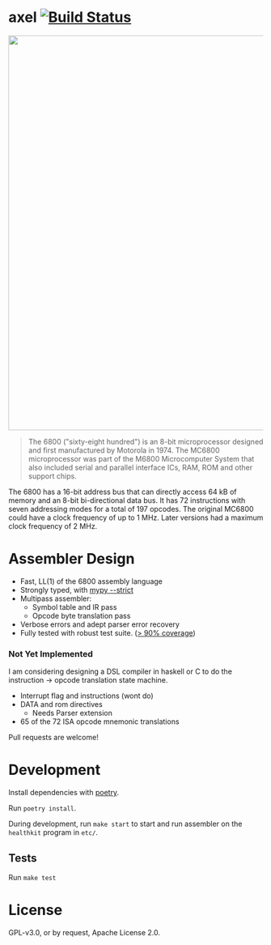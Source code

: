 # axel [![Build Status](https://travis-ci.org/jahan-addison/axel.svg?branch=master)](https://travis-ci.org/jahan-addison/axel)

<img src="https://upload.wikimedia.org/wikipedia/commons/5/5a/Motorola_MC6800_microprocessor.jpg" width="780" />


> The 6800 ("sixty-eight hundred") is an 8-bit microprocessor designed and first manufactured by Motorola in 1974. The MC6800 microprocessor was part of the M6800 Microcomputer System that also included serial and parallel interface ICs, RAM, ROM and other support chips.


The 6800 has a 16-bit address bus that can directly access 64 kB of memory and an 8-bit bi-directional data bus. It has 72 instructions with seven addressing modes for a total of 197 opcodes. The original MC6800 could have a clock frequency of up to 1 MHz. Later versions had a maximum clock frequency of 2 MHz.


# Assembler Design

* Fast, LL(1) of the 6800 assembly language
* Strongly typed, with [mypy --strict](http://mypy-lang.org/)
* Multipass assembler:
    * Symbol table and IR pass
    * Opcode byte translation pass
* Verbose errors and adept parser error recovery
* Fully tested with robust test suite. ([> 90% coverage](https://travis-ci.org/jahan-addison/axel))

### Not Yet Implemented

I am considering designing a DSL compiler in haskell or C to do the instruction -> opcode translation state machine.

* Interrupt flag and instructions (wont do)
* DATA and rom directives
    - Needs Parser extension
* 65 of the 72 ISA opcode mnemonic translations

Pull requests are welcome!


# Development

Install dependencies with [poetry](https://poetry.eustace.io/docs/pyproject/).


Run `poetry install`.

During development, run `make start` to start and run assembler on the `healthkit` program in `etc/`.

## Tests

Run `make test`

# License

GPL-v3.0, or by request, Apache License 2.0.
